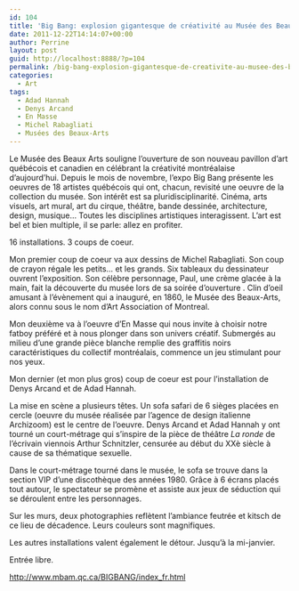 ```yaml
---
id: 104
title: 'Big Bang: explosion gigantesque de créativité au Musée des Beaux Arts'
date: 2011-12-22T14:14:07+00:00
author: Perrine
layout: post
guid: http://localhost:8888/?p=104
permalink: /big-bang-explosion-gigantesque-de-creativite-au-musee-des-beaux-arts/
categories:
  - Art
tags:
  - Adad Hannah
  - Denys Arcand
  - En Masse
  - Michel Rabagliati
  - Musées des Beaux-Arts
---
```

Le Musée des Beaux Arts souligne l&rsquo;ouverture de son nouveau pavillon d&rsquo;art québécois et canadien en célébrant la créativité montréalaise d&rsquo;aujourd&rsquo;hui. Depuis le mois de novembre, l&rsquo;expo Big Bang présente les oeuvres de 18 artistes québécois qui ont, chacun, revisité une oeuvre de la collection du musée. Son intérêt est sa pluridisciplinarité. Cinéma, arts visuels, art mural, art du cirque, théâtre, bande dessinée, architecture, design, musique… Toutes les disciplines artistiques interagissent. L&rsquo;art est bel et bien multiple, il se parle: allez en profiter.<!--more-->

16 installations. 3 coups de coeur.

Mon premier coup de coeur va aux dessins de Michel Rabagliati. Son coup de crayon régale les petits&#8230; et les grands. Six tableaux du dessinateur ouvrent l&rsquo;exposition. Son célèbre personnage, Paul, une crème glacée à la main, fait la découverte du musée lors de sa soirée d&rsquo;ouverture . Clin d&rsquo;oeil amusant à l&rsquo;évènement qui a inauguré, en 1860, le Musée des Beaux-Arts, alors connu sous le nom d&rsquo;Art Association of Montreal.

Mon deuxième va à l&rsquo;oeuvre d&rsquo;En Masse qui nous invite à choisir notre fatboy préféré et à nous plonger dans son univers créatif. Submergés au milieu d&rsquo;une grande pièce blanche remplie des graffitis noirs caractéristiques du collectif montréalais, commence un jeu stimulant pour nos yeux.

Mon dernier (et mon plus gros) coup de coeur est pour l&rsquo;installation de Denys Arcand et de Adad Hannah.

La mise en scène a plusieurs têtes. Un sofa safari de 6 sièges placées en cercle (oeuvre du musée réalisée par l&rsquo;agence de design italienne Archizoom) est le centre de l&rsquo;oeuvre. Denys Arcand et Adad Hannah y ont tourné un court-métrage qui s&rsquo;inspire de la pièce de théâtre _La ronde_ de l&rsquo;écrivain viennois Arthur Schnitzler, censurée au début du XXè siècle à cause de sa thématique sexuelle.

Dans le court-métrage tourné dans le musée, le sofa se trouve dans la section VIP d&rsquo;une discothèque des années 1980. Grâce à 6 écrans placés tout autour, le spectateur se promène et assiste aux jeux de séduction qui se déroulent entre les personnages.

Sur les murs, deux photographies reflètent l&rsquo;ambiance feutrée et kitsch de ce lieu de décadence. Leurs couleurs sont magnifiques.

Les autres installations valent également le détour. Jusqu&rsquo;à la mi-janvier.

Entrée libre.

http://www.mbam.qc.ca/BIGBANG/index_fr.html